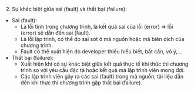 2. Sự khác biệt giữa sai (fault) và thất bại (failure):

- Sai (fault):
   + Là lỗi tĩnh trong chương trình, là kết quả sai của lỗi (error) => lỗi (error) sẽ dẫn đến sai (fault).
   + Là lỗi lập trình, có thể do sai sót ở mã nguồn hoặc mã biên dịch của chương trình.
   + Fault có thể xuất hiện do developer thiếu hiểu biết, bất cẩn, vô ý,...
- Thất bại (failure):
   + Xuất hiện khi có sự khác biệt giữa kết quả thực tế khi thức thi chương trình so với yêu cầu đặc tả hoặc kết quả mà lập trình viên mong đợi.
   + Các lập trình viên gây ra các sai (fault) trong mã nguồn, tài liệu dẫn đến khi thực thi chương trình gặp thất bại (failure).

